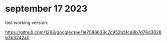 # september 17 2023

last working version:

https://github.com/1268/google/tree/1e7086633c7c952b5fcd8b7d78d3028b3b3242a0
